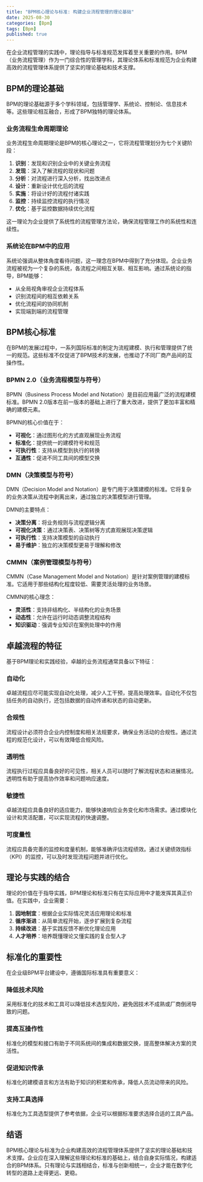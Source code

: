 ```yaml
---
title: "BPM核心理论与标准: 构建企业流程管理的理论基础"
date: 2025-08-30
categories: [Bpm]
tags: [Bpm]
published: true
---
```

在企业流程管理的实践中，理论指导与标准规范发挥着至关重要的作用。BPM（业务流程管理）作为一门综合性的管理学科，其理论体系和标准规范为企业构建高效的流程管理体系提供了坚实的理论基础和技术支撑。

## BPM的理论基础

BPM的理论基础源于多个学科领域，包括管理学、系统论、控制论、信息技术等。这些理论相互融合，形成了BPM独特的理论体系。

### 业务流程生命周期理论

业务流程生命周期理论是BPM的核心理论之一，它将流程管理划分为七个关键阶段：

1. **识别**：发现和识别企业中的关键业务流程
2. **发现**：深入了解流程的现状和问题
3. **分析**：对流程进行深入分析，找出改进点
4. **设计**：重新设计优化后的流程
5. **实施**：将设计好的流程付诸实践
6. **监控**：持续监控流程的执行情况
7. **优化**：基于监控数据持续优化流程

这一理论为企业提供了系统性的流程管理方法论，确保流程管理工作的系统性和连续性。

### 系统论在BPM中的应用

系统论强调从整体角度看待问题，这一理念在BPM中得到了充分体现。企业业务流程被视为一个复杂的系统，各流程之间相互关联、相互影响。通过系统论的指导，BPM能够：

- 从全局视角审视企业流程体系
- 识别流程间的相互依赖关系
- 优化流程间的协同机制
- 实现端到端的流程管理

## BPM核心标准

在BPM的发展过程中，一系列国际标准的制定为流程建模、执行和管理提供了统一的规范。这些标准不仅促进了BPM技术的发展，也推动了不同厂商产品间的互操作性。

### BPMN 2.0（业务流程模型与符号）

BPMN（Business Process Model and Notation）是目前应用最广泛的流程建模标准。BPMN 2.0版本在前一版本的基础上进行了重大改进，提供了更加丰富和精确的建模元素。

BPMN的核心价值在于：
- **可视化**：通过图形化的方式直观展现业务流程
- **标准化**：提供统一的建模符号和规范
- **可执行性**：支持从模型到执行的转换
- **互通性**：促进不同工具间的模型交换

### DMN（决策模型与符号）

DMN（Decision Model and Notation）是专门用于决策建模的标准。它将复杂的业务决策从流程中剥离出来，通过独立的决策模型进行管理。

DMN的主要特点：
- **决策分离**：将业务规则与流程逻辑分离
- **可视化决策**：通过决策表、决策树等方式直观展现决策逻辑
- **可执行性**：支持决策模型的自动执行
- **易于维护**：独立的决策模型更易于理解和修改

### CMMN（案例管理模型与符号）

CMMN（Case Management Model and Notation）是针对案例管理的建模标准。它适用于那些结构化程度较低、需要灵活处理的业务场景。

CMMN的核心理念：
- **灵活性**：支持非结构化、半结构化的业务场景
- **动态性**：允许在运行时动态调整流程结构
- **知识驱动**：强调专业知识在案例处理中的作用

## 卓越流程的特征

基于BPM理论和实践经验，卓越的业务流程通常具备以下特征：

### 自动化

卓越流程应尽可能实现自动化处理，减少人工干预，提高处理效率。自动化不仅包括任务的自动执行，还包括数据的自动传递和状态的自动更新。

### 合规性

流程设计必须符合企业内控制度和相关法规要求，确保业务活动的合规性。通过流程的规范化设计，可以有效降低合规风险。

### 透明性

流程执行过程应具备良好的可见性，相关人员可以随时了解流程状态和进展情况。透明性有助于提高协作效率和问题响应速度。

### 敏捷性

卓越流程应具备良好的适应能力，能够快速响应业务变化和市场需求。通过模块化设计和灵活配置，可以实现流程的快速调整。

### 可度量性

流程应具备完善的监控和度量机制，能够准确评估流程绩效。通过关键绩效指标（KPI）的监控，可以及时发现流程问题并进行优化。

## 理论与实践的结合

理论的价值在于指导实践，BPM理论和标准只有在实际应用中才能发挥其真正价值。在实践中，企业需要：

1. **因地制宜**：根据企业实际情况灵活应用理论和标准
2. **循序渐进**：从简单流程开始，逐步扩展到复杂流程
3. **持续改进**：基于实践反馈不断优化理论应用
4. **人才培养**：培养既懂理论又懂实践的复合型人才

## 标准化的重要性

在企业级BPM平台建设中，遵循国际标准具有重要意义：

### 降低技术风险

采用标准化的技术和工具可以降低技术选型风险，避免因技术不成熟或厂商倒闭导致的问题。

### 提高互操作性

标准化的模型和接口有助于不同系统间的集成和数据交换，提高整体解决方案的灵活性。

### 促进知识传承

标准化的建模语言和方法有助于知识的积累和传承，降低人员流动带来的风险。

### 支持工具选择

标准化为工具选型提供了参考依据，企业可以根据标准要求选择合适的工具产品。

## 结语

BPM核心理论与标准为企业构建高效的流程管理体系提供了坚实的理论基础和技术支撑。企业应在深入理解这些理论和标准的基础上，结合自身实际情况，构建适合的BPM体系。只有理论与实践相结合，标准与创新相统一，企业才能在数字化转型的道路上走得更远、更稳。